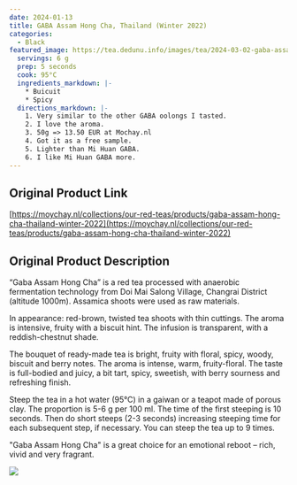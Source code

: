 ```yaml
---
date: 2024-01-13
title: GABA Assam Hong Cha, Thailand (Winter 2022)
categories:
  - Black
featured_image: https://tea.dedunu.info/images/tea/2024-03-02-gaba-assam-hong-cha-1.jpgrecipe:
  servings: 6 g
  prep: 5 seconds
  cook: 95°C
  ingredients_markdown: |-
    * Buicuit
    * Spicy
  directions_markdown: |-
    1. Very similar to the other GABA oolongs I tasted.
    2. I love the aroma.
    3. 50g => 13.50 EUR at Mochay.nl
    4. Got it as a free sample. 
    5. Lighter than Mi Huan GABA.
    6. I like Mi Huan GABA more.
---
```


## Original Product Link

[https://moychay.nl/collections/our-red-teas/products/gaba-assam-hong-cha-thailand-winter-2022](https://moychay.nl/collections/our-red-teas/products/gaba-assam-hong-cha-thailand-winter-2022)

## Original Product Description

“Gaba Assam Hong Cha” is a red tea processed with anaerobic fermentation technology from Doi Mai Salong Village, Changrai District (altitude 1000m). Assamica shoots were used as raw materials.

In appearance: red-brown, twisted tea shoots with thin cuttings. The aroma is intensive, fruity with a biscuit hint. The infusion is transparent, with a reddish-chestnut shade.

The bouquet of ready-made tea is bright, fruity with floral, spicy, woody, biscuit and berry notes. The aroma is intense, warm, fruity-floral. The taste is full-bodied and juicy, a bit tart, spicy, sweetish, with berry sourness and refreshing finish.

Steep the tea in a hot water (95°C) in a gaiwan or a teapot made of porous clay. The proportion is 5-6 g per 100 ml. The time of the first steeping is 10 seconds. Then do short steeps (2-3 seconds) increasing steeping time for each subsequent step, if necessary. You can steep the tea up to 9 times.

"Gaba Assam Hong Cha" is a great choice for an emotional reboot – rich, vivid and very fragrant.

![](https://tea.dedunu.info/images/tea/2024-01-13-gaba-assam-hong-cha-1.jpeg)
